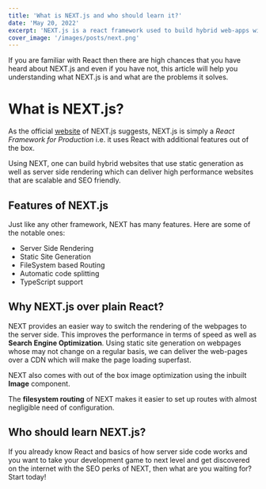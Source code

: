 ```yaml
---
title: 'What is NEXT.js and who should learn it?'
date: 'May 20, 2022'
excerpt: 'NEXT.js is a react framework used to build hybrid web-apps with static as well as server side rendering.'
cover_image: '/images/posts/next.png'
---
```


If you are familiar with React then there are high chances that you have heard about NEXT.js and even if you have not, this article will help you understanding what NEXT.js is and what are the problems it solves.

# What is NEXT.js?

As the official [website](https://nextjs.org/) of NEXT.js suggests, NEXT.js is simply a *React Framework for Production* i.e. it uses React with additional features out of the box.

Using NEXT, one can build hybrid websites that use static generation as well as server side rendering which can deliver high performance websites that are scalable and SEO friendly.

## Features of NEXT.js

Just like any other framework, NEXT has many features.  Here are some of the notable ones:

- Server Side Rendering 
- Static Site Generation
- FileSystem based Routing  
- Automatic code splitting
- TypeScript support

## Why NEXT.js over plain React?

NEXT provides an easier way to switch the rendering of the webpages to the server side.  This improves the performance in terms of speed as well as **Search Engine Optimization**.  Using static site generation on webpages whose may not change on a regular basis, we can deliver the web-pages over a CDN which will make the page loading superfast.

NEXT also comes with out of the box image optimization using the inbuilt **Image** component.

The **filesystem routing** of NEXT makes it easier to set up routes with almost negligible need of configuration.

## Who should learn NEXT.js?

If you already know React and basics of how server side code works and you want to take your development game to next level and get discovered on the internet with the SEO perks of NEXT, then what are you waiting for?
Start today!